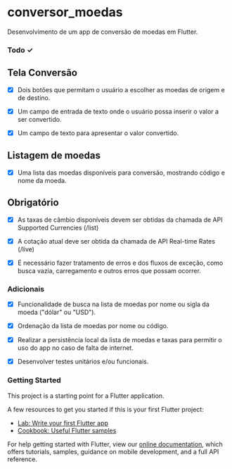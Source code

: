 # conversor_moedas

Desenvolvimento de um app de conversão de moedas em Flutter.

### Todo ✓
## Tela Conversão
- [x] Dois botões que permitam o usuário a escolher as moedas de origem e
de destino.

- [x] Um campo de entrada de texto onde o usuário possa inserir o valor a
ser convertido.

- [x] Um campo de texto para apresentar o valor convertido.
## Listagem de moedas
- [x] Uma lista das moedas disponíveis para conversão, mostrando código e
nome da moeda.

## Obrigatório
- [x] As taxas de câmbio disponíveis devem ser obtidas da chamada de API Supported
Currencies (/list)

- [x] A cotação atual deve ser obtida da chamada de API Real-time Rates (/live)

- [x] É necessário fazer tratamento de erros e dos fluxos de exceção, como busca vazia,
carregamento e outros erros que possam ocorrer.


### Adicionais
- [x] Funcionalidade de busca na lista de moedas por nome ou sigla da moeda ("dólar" ou
"USD").

- [x] Ordenação da lista de moedas por nome ou código.

- [x] Realizar a persistência local da lista de moedas e taxas para permitir o uso do app no
caso de falta de internet.

- [x] Desenvolver testes unitários e/ou funcionais.

### Getting Started

This project is a starting point for a Flutter application.

A few resources to get you started if this is your first Flutter project:

- [Lab: Write your first Flutter app](https://flutter.dev/docs/get-started/codelab)
- [Cookbook: Useful Flutter samples](https://flutter.dev/docs/cookbook)

For help getting started with Flutter, view our
[online documentation](https://flutter.dev/docs), which offers tutorials,
samples, guidance on mobile development, and a full API reference.
